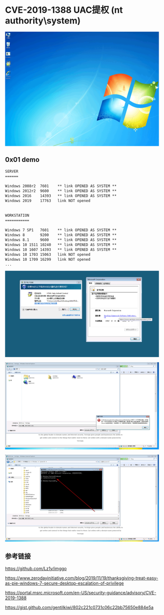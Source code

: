 # CVE-2019-1388 UAC提权 (nt authority\system)

![](./CVE-2019-1388.gif)

## 0x01 demo

```
SERVER
======

Windows 2008r2	7601	** link OPENED AS SYSTEM **
Windows 2012r2	9600	** link OPENED AS SYSTEM **
Windows 2016	14393	** link OPENED AS SYSTEM **
Windows 2019	17763	link NOT opened


WORKSTATION
===========

Windows 7 SP1	7601	** link OPENED AS SYSTEM **
Windows 8		9200	** link OPENED AS SYSTEM **
Windows 8.1		9600	** link OPENED AS SYSTEM **
Windows 10 1511	10240	** link OPENED AS SYSTEM **
Windows 10 1607	14393	** link OPENED AS SYSTEM **
Windows 10 1703	15063	link NOT opened
Windows 10 1709	16299	link NOT opened
...
```

![](./1.jpg)

![](./2.jpg)

![](./3.jpg)


## 参考链接

https://github.com/Lz1y/imggo

https://www.zerodayinitiative.com/blog/2019/11/19/thanksgiving-treat-easy-as-pie-windows-7-secure-desktop-escalation-of-privilege

https://portal.msrc.microsoft.com/en-US/security-guidance/advisory/CVE-2019-1388

https://gist.github.com/gentilkiwi/802c221c0731c06c22bb75650e884e5a
